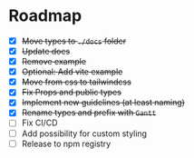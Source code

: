 # Roadmap

- [x] ~~Move types to `./docs` folder~~
- [x] ~~Update docs~~
- [x] ~~Remove example~~
- [x] ~~Optional: Add vite example~~
- [x] ~~Move from css to tailwindcss~~
- [x] ~~Fix Props and public types~~
- [x] ~~Implement new guidelines (at least naming)~~
- [x] ~~Rename types and prefix with `Gantt`~~
- [ ] Fix CI/CD
- [ ] Add possibility for custom styling
- [ ] Release to npm registry
